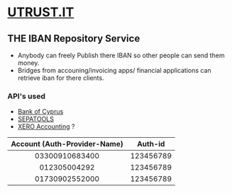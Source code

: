 # [UTRUST.IT](https://utrust.it)

## THE IBAN Repository Service

* Anybody can freely Publish there IBAN so other people can send them money.
* Bridges from accouning/invoicing apps/ financial applications can retrieve iban for there clients.

### API's used
* [Bank of Cyprus](https://bocapi.net)
* [SEPATOOLS](http://sepatools.eu)
* [XERO Accounting](http://xero.com) ?





| Account (Auth-Provider-Name)| Auth-id|
| :-------------: |:-------------:|
| 03300910683400| 123456789 |
| 012305004292 | 123456789 |
| 01730902552000 | 123456789 |